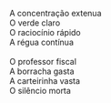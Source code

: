 A concentração extenua
\
O verde claro
\
O raciocínio rápido
\
A régua contínua
\
\
O professor fiscal
\
A borracha gasta
\
A carteirinha vasta
\
O silêncio morta
